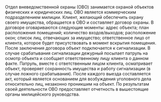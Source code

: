 Отдел вневедомственной охраны (ОВО) занимается охраной объектов физических и юридических лиц. ОВО является коммерческим подразделением милиции. Клиент, желающий обеспечить охрану своего имущества, обращается в ОВО и составляет договор охраны. В договоре оговариваются следующие моменты: адрес объекта; план расположения помещений; количество входов/выходов; расположение окон; список лиц, отвечающих за имущество; ответственное лицо от клиента, которое будет присутствовать в момент вскрытия помещения. После заключения договора объект подключается к сигнализации. В случае срабатывания сигнализации дежурный посылает патруль на осмотр объекта и сообщает ответственному лицу клиента о данном факте. Патруль, вместе с ответственным лицом клиента, осматривает объект, проверяет сохранность имущества и работу сигнализации (в случае ложного срабатывания). После каждого выезда составляется акт, который является основанием для возбуждения уголовного дела относительно лиц, незаконно проникшим на объект. По результатам своей деятельности ОВО предоставляет отчетность в вышестоящие органы милицейского руководства.
